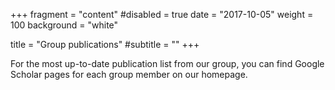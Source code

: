 +++
fragment = "content"
#disabled = true
date = "2017-10-05"
weight = 100
background = "white"

title = "Group publications"
#subtitle = ""
+++

For the most up-to-date publication list from our group, you can find Google Scholar pages for each group member on our homepage.